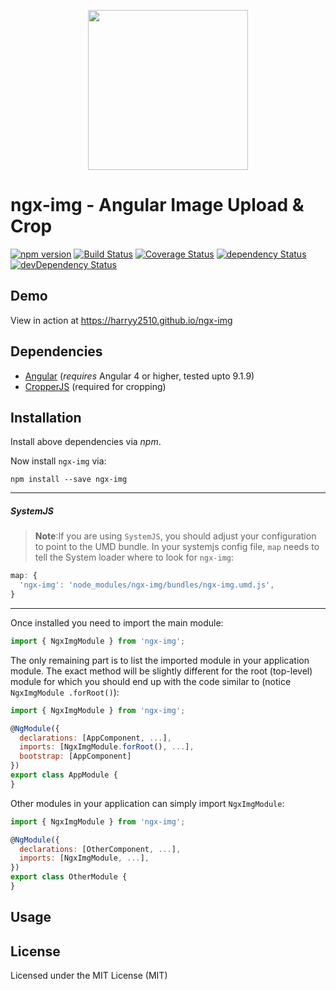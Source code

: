 <p align="center">
  <img height="256px" width="256px" style="text-align: center;" src="https://cdn.rawgit.com/harryy2510/ngx-img/master/demo/src/assets/logo.svg">
</p>

# ngx-img - Angular Image Upload &amp; Crop

[![npm version](https://badge.fury.io/js/ngx-img.svg)](https://badge.fury.io/js/ngx-img)
[![Build Status](https://travis-ci.org/harryy2510/ngx-img.svg?branch=master)](https://travis-ci.org/harryy2510/ngx-img)
[![Coverage Status](https://coveralls.io/repos/github/harryy2510/ngx-img/badge.svg?branch=master)](https://coveralls.io/github/harryy2510/ngx-img?branch=master)
[![dependency Status](https://david-dm.org/harryy2510/ngx-img/status.svg)](https://david-dm.org/harryy2510/ngx-img)
[![devDependency Status](https://david-dm.org/harryy2510/ngx-img/dev-status.svg?branch=master)](https://david-dm.org/harryy2510/ngx-img#info=devDependencies)

## Demo

View in action at https://harryy2510.github.io/ngx-img

## Dependencies
* [Angular](https://angular.io) (*requires* Angular 4 or higher, tested upto 9.1.9)
* [CropperJS](https://github.com/fengyuanchen/cropperjs) (required for cropping)

## Installation
Install above dependencies via *npm*. 

Now install `ngx-img` via:
```shell
npm install --save ngx-img
```

---
##### SystemJS
>**Note**:If you are using `SystemJS`, you should adjust your configuration to point to the UMD bundle.
In your systemjs config file, `map` needs to tell the System loader where to look for `ngx-img`:
```js
map: {
  'ngx-img': 'node_modules/ngx-img/bundles/ngx-img.umd.js',
}
```
---

Once installed you need to import the main module:
```js
import { NgxImgModule } from 'ngx-img';
```
The only remaining part is to list the imported module in your application module. The exact method will be slightly
different for the root (top-level) module for which you should end up with the code similar to (notice ` NgxImgModule .forRoot()`):
```js
import { NgxImgModule } from 'ngx-img';

@NgModule({
  declarations: [AppComponent, ...],
  imports: [NgxImgModule.forRoot(), ...],  
  bootstrap: [AppComponent]
})
export class AppModule {
}
```

Other modules in your application can simply import ` NgxImgModule `:

```js
import { NgxImgModule } from 'ngx-img';

@NgModule({
  declarations: [OtherComponent, ...],
  imports: [NgxImgModule, ...], 
})
export class OtherModule {
}
```

## Usage



## License

Licensed under the MIT License (MIT)

